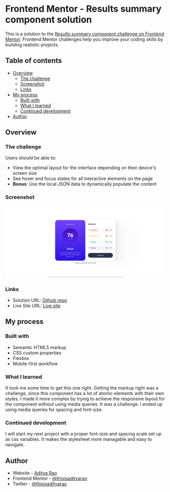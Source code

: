 # Frontend Mentor - Results summary component solution

This is a solution to the [Results summary component challenge on Frontend Mentor](https://www.frontendmentor.io/challenges/results-summary-component-CE_K6s0maV). Frontend Mentor challenges help you improve your coding skills by building realistic projects.

## Table of contents

- [Overview](#overview)
  - [The challenge](#the-challenge)
  - [Screenshot](#screenshot)
  - [Links](#links)
- [My process](#my-process)
  - [Built with](#built-with)
  - [What I learned](#what-i-learned)
  - [Continued development](#continued-development)
- [Author](#author)

## Overview

### The challenge

Users should be able to:

- View the optimal layout for the interface depending on their device's screen size
- See hover and focus states for all interactive elements on the page
- **Bonus**: Use the local JSON data to dynamically populate the content

### Screenshot

![](./screenshot.png)

### Links

- Solution URL: [Github repo](https://github.com/thisisadityarao/FM-results-summary-component)
- Live Site URL: [Live site](https://thisisadityarao.github.io/FM-results-summary-component/)

## My process

### Built with

- Semantic HTML5 markup
- CSS custom properties
- Flexbox
- Mobile-first workflow

### What I learned

It took me some time to get this one right. Getting the markup right was a challenge, since this component has a lot of atomic elements with their own styles. I made it more complex by trying to achieve the responsive layout for the component without using media queries. It was a challenge. I ended up using media queries for spacing and font-size.

### Continued development

I will start my next project with a proper font-size and spacing scale set up as css variables. It makes the stylesheet more managable and easy to navigate.

## Author

- Website - [Aditya Rao](https://adityarao.netlify.app/)
- Frontend Mentor - [@thisisadityarao](https://www.frontendmentor.io/profile/thisisadityarao)
- Twitter - [@thisisadityarao](https://www.twitter.com/thisisadityarao)
